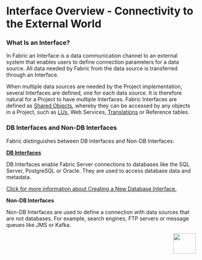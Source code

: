 # Interface Overview - Connectivity to the External World

### What Is an Interface?
In Fabric an Interface is a data communication channel to an external system that enables users to define connection parameters for a data source. All data needed by Fabric from the data source is transferred through an Interface.
 
When multiple data sources are needed by the Project implementation, several Interfaces are defined, one for each data source. It is therefore natural for a Project to have multiple Interfaces. 
Fabric Interfaces are defined as [Shared Objects](https://github.com/k2view-academy/K2View-Academy/blob/master/articles/04_fabric_studio/12_shared_objects.md), whereby they can be accessed by any objects in a Project, such as [LUs](https://github.com/k2view-academy/K2View-Academy/blob/master/articles/03_logical_units/01_LU_overview.md), Web Services, [Translations](https://github.com/k2view-academy/K2View-Academy/blob/master/articles/09_translations/01_translations_overview_and_use_cases.md) or Reference tables.

### DB Interfaces and Non-DB Interfaces

Fabric distinguishes between DB Interfaces and Non-DB Interfaces:

[**DB Interfaces**](https://github.com/k2view-academy/K2View-Academy/blob/master/articles/05_DB_interfaces/03_DB_interfaces_overview.md)

DB Interfaces enable Fabric Server connections to databases like the SQL Server, PostgreSQL or Oracle. They are used to access database data and metadata.

[Click for more information about Creating a New Database Interface.](https://github.com/k2view-academy/K2View-Academy/blob/master/articles/05_DB_interfaces/04_creating_a_new_database_interface.md)



**Non-DB Interfaces**

Non-DB Interfaces are used to define a connection with data sources that are not databases. For example, search engines, FTP servers or message queues like JMS or Kafka. 

[<img align="right" width="60" height="54" src="https://github.com/k2view-academy/K2View-Academy/blob/master/articles/images/Next.png">](https://github.com/k2view-academy/K2View-Academy/blob/master/articles/05_DB_interfaces/02_interfaces_source_analysis_guidelines.md)
